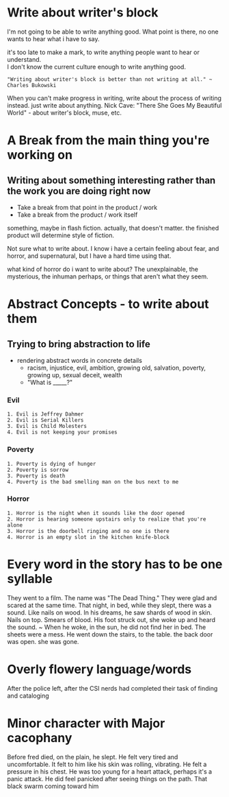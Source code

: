 # Write about writer's block

I'm not going to be able to write anything good.  What point is there, no one wants to hear what i have to say.

it's too late to make a mark, to write anything people want to hear or understand.  
I don't know the current culture enough to write anything good.

	"Writing about writer's block is better than not writing at all." ~ Charles Bukowski

When you can't make progress in writing, write about the process of writing instead. just write about anything. 
Nick Cave: "There She Goes My Beautiful World" - about writer's block, muse, etc.

# A Break from the main thing you're working on

## Writing about something interesting rather than the work you are doing right now
- Take a break from that point in the product / work
- Take a break from the product / work itself

something, maybe in flash fiction. actually, that doesn't matter.  the finished product will determine style of fiction.

Not sure what to write about. I know i have a certain feeling about fear, and horror, and
supernatural, but I have a hard time using that.

what kind of horror do i want to write about?  The unexplainable, the mysterious, the inhuman
perhaps, or things that aren't what they seem.

# Abstract Concepts - to write about them

## Trying to bring abstraction to life
- rendering abstract words in concrete details
	- racism, injustice, evil, ambition, growing old, salvation, poverty, growing up, sexual deceit,
	  wealth
	- "What is \_\_\_\_\_?"

### Evil
	1. Evil is Jeffrey Dahmer
	2. Evil is Serial Killers
	3. Evil is Child Molesters
	4. Evil is not keeping your promises

### Poverty
	1. Poverty is dying of hunger
	2. Poverty is sorrow
	3. Poverty is death
	4. Poverty is the bad smelling man on the bus next to me

### Horror
	1. Horror is the night when it sounds like the door opened
	2. Horror is hearing someone upstairs only to realize that you're alone
	3. Horror is the doorbell ringing and no one is there
	4. Horror is an empty slot in the kitchen knife-block

# Every word in the story has to be one syllable

They went to a film. The name was "The Dead Thing." They were glad and scared at the same time.
That night, in bed, while they slept, there was a sound. Like nails on wood. In his dreams, he saw
shards of wood in skin. Nails on top. Smears of blood.
His foot struck out, she woke up and heard the sound.
~
When he woke, in the sun, he did not find her in bed. The sheets were a mess. He went down the
stairs, to the table. the back door was open. she was gone.

# Overly flowery language/words

After the police left, after the CSI nerds had completed their task of finding and cataloging

# Minor character with Major cacophany

Before fred died, on the plain, he slept. He felt very tired and uncomfortable. It felt to him like
his skin was rolling, vibrating. He felt a pressure in his chest. He was too young for a heart
attack, perhaps it's a panic attack. He did feel panicked after seeing things on the path. That
black swarm coming toward him
